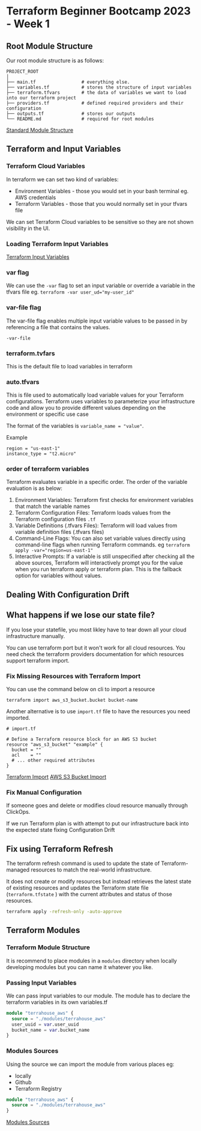 # Terraform Beginner Bootcamp 2023 - Week 1

## Root Module Structure

Our root module structure is as follows:

```
PROJECT_ROOT
│
├── main.tf                 # everything else.
├── variables.tf            # stores the structure of input variables
├── terraform.tfvars        # the data of variables we want to load into our terraform project
├── providers.tf            # defined required providers and their configuration
├── outputs.tf              # stores our outputs
└── README.md               # required for root modules
```

[Standard Module Structure](https://developer.hashicorp.com/terraform/language/modules/develop/structure)

## Terraform and Input Variables

### Terraform Cloud Variables

In terraform we can set two kind of variables:
- Environment Variables - those you would set in your bash terminal eg. AWS credentials
- Terraform Variables - those that you would normally set in your tfvars file

We can set Terraform Cloud variables to be sensitive so they are not shown visibility in the UI.

### Loading Terraform Input Variables

[Terraform Input Variables](https://developer.hashicorp.com/terraform/language/values/variables)

### var flag
We can use the `-var` flag to set an input variable or override a variable in the tfvars file eg. `terraform -var user_ud="my-user_id"`

### var-file flag

The var-file flag enables multiple input variable values to be passed in by referencing a file that contains the values.

```-var-file```

### terraform.tvfars

This is the default file to load variables in terraform  

### auto.tfvars

This is file used to automatically load variable values for your Terraform configurations. Terraform uses variables to parameterize your infrastructure code and allow you to provide different values depending on the environment or specific use case

The format of the variables is ```variable_name = "value"```.

Example
```
region = "us-east-1"
instance_type = "t2.micro"

```

### order of terraform variables

Terraform evaluates variable in a specific order. The order of the variable evaluation is as below:

1. Environment Variables: Terraform first checks for environment variables that match the variable names
2. Terraform Configuration Files: Terraform loads values from the Terraform configuration files ```.tf```
3. Variable Definitions (.tfvars Files): Terraform will load values from variable definition files (.tfvars files)
4. Command-Line Flags: You can also set variable values directly using command-line flags when running Terraform commands. eg ```terraform apply -var="region=us-east-1"```
5. Interactive Prompts: If a variable is still unspecified after checking all the above sources, Terraform will interactively prompt you for the value when you run terraform apply or terraform plan. This is the fallback option for variables without values.

## Dealing With Configuration Drift

## What happens if we lose our state file?

If you lose your statefile, you most likley have to tear down all your cloud infrastructure manually.

You can use terraform port but it won't work for all cloud resources. You need check the terraform providers documentation for which resources support terraform import.

### Fix Missing Resources with Terraform Import
You can use the command below on cli to import a resource

`terraform import aws_s3_bucket.bucket bucket-name`

Another alternative is to use `import.tf` file to have the resources you need imported.

```
# import.tf

# Define a Terraform resource block for an AWS S3 bucket
resource "aws_s3_bucket" "example" {
  bucket = ""
  acl    = ""
  # ... other required attributes
}
```

[Terraform Import](https://developer.hashicorp.com/terraform/cli/import)
[AWS S3 Bucket Import](https://registry.terraform.io/providers/hashicorp/aws/latest/docs/resources/s3_bucket#import)

### Fix Manual Configuration

If someone goes and delete or modifies cloud resource manually through ClickOps. 

If we run Terraform plan is with attempt to put our infrastructure back into the expected state fixing Configuration Drift

## Fix using Terraform Refresh
The terraform refresh command is used to update the state of Terraform-managed resources to match the real-world infrastructure.

It does not create or modify resources but instead retrieves the latest state of existing resources and updates the Terraform state file (```terraform.tfstate``` ) with the current attributes and status of those resources.

```sh
terraform apply -refresh-only -auto-approve
```


## Terraform Modules

### Terraform Module Structure

It is recommend to place modules in a `modules` directory when locally developing modules but you can name it whatever you like.

### Passing Input Variables

We can pass input variables to our module.
The module has to declare the terraform variables in its own variables.tf

```tf
module "terrahouse_aws" {
  source = "./modules/terrahouse_aws"
  user_uuid = var.user_uuid
  bucket_name = var.bucket_name
}
```

### Modules Sources

Using the source we can import the module from various places eg:
- locally
- Github
- Terraform Registry

```tf
module "terrahouse_aws" {
  source = "./modules/terrahouse_aws"
}
```


[Modules Sources](https://developer.hashicorp.com/terraform/language/modules/sources)